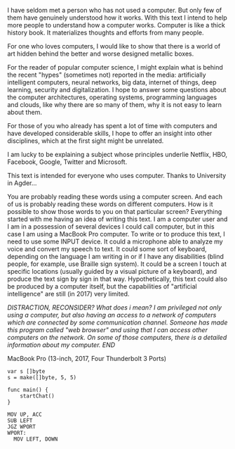 I have seldom met a person who has not used a computer. But only few of them have genuinely understood how it works. With this text I intend to help more people to understand how a computer works. Computer is like a thick history book. It materializes thoughts and efforts from many people.

For one who loves computers, I would like to show that there is a world of art hidden behind the better and worse designed metallic boxes.

For the reader of popular computer science, I might explain what is behind the recent "hypes" (sometimes not) reported in the media: artificially intelligent computers, neural networks, big data, internet of things, deep learning, security and digitalization. I hope to answer some questions about the computer architectures, operating systems, programming languages and clouds, like why there are so many of them, why it is not easy to learn about them.

For those of you who already has spent a lot of time with computers and have developed considerable skills, I hope to offer an insight into other disciplines, which at the first sight might be unrelated.

I am lucky to be explaining a subject whose principles underlie Netflix, HBO, Facebook, Google, Twitter and Microsoft.

This text is intended for everyone who uses computer.
Thanks to University in Agder...

You are probably reading these words using a computer screen. And each of us is probably reading these words on different computers. How is it possible to show those words to you on that particular screen?
Everything started with me having an idea of writing this text. I am a computer user and I am in a possession of several devices I could call computer, but in this case I am using a MacBook Pro computer. To write or to produce this text, I need to use some INPUT device. It could a microphone able to analyze my voice and convert my speech to text. It could some sort of keyboard, depending on the language I am writing in or if I have any disabilities (blind people, for example, use Braille sign system). It could be a screen I touch at specific locations (usually guided by a visual picture of a keyboard), and produce the text sign by sign in that way. Hypothetically, this text could also be produced by a computer itself, but the capabilities of "artificial intelligence" are still (in 2017) very limited. 

*DISTRACTION, RECONSIDER?
What does i mean? I am privileged not only using a computer, but also having an access to a network of computers which are connected by some communication channel. Someone has made this program called "web browser" and using that I can access other computers on the network. On some of those computers, there is a detailed information about my computer.
END*

MacBook Pro (13-inch, 2017, Four Thunderbolt 3 Ports)



```golang
var s []byte
s = make([]byte, 5, 5)

func main() {
    startChat()
}
```

```assembly
MOV UP, ACC
SUB LEFT
JGZ WPORT
WPORT:
  MOV LEFT, DOWN
```

